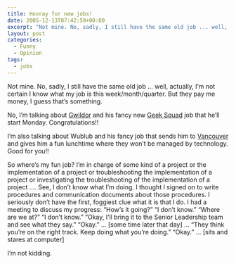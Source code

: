 ```yaml
---
title: Hooray for new jobs!
date: 2005-12-13T07:42:59+00:00
excerpt: "Not mine. No, sadly, I still have the same old job ... well, actually, I'm not certain I know what my job is this"
layout: post
categories:
  - Funny
  - Opinion
tags:
  - jobs
---
```

Not mine. No, sadly, I still have the same old job &#8230; well, actually, I&#8217;m not certain I know what my job is this week/month/quarter. But they pay me money, I guess that&#8217;s something.

No, I&#8217;m talking about [Gwildor](http://gwild0r.tumblr.com/) and his fancy new [Geek Squad](http://www.bestbuy.ca/en-CA/geeksquad.aspx) job that he&#8217;ll start Monday. Congratulations!!

I&#8217;m also talking about Wublub and his fancy job that sends him to [Vancouver](http://www.tourismvancouver.com/) and gives him a fun lunchtime where they won&#8217;t be managed by technology. Good for you!!

So where&#8217;s my fun job? I&#8217;m in charge of some kind of a project or the implementation of a project or troubleshooting the implementation of a project or investigating the troubleshooting of the implementation of a project &#8230;. See, I don&#8217;t know what I&#8217;m doing. I thought I signed on to write procedures and communication documents about those procedures. I seriously don&#8217;t have the first, foggiest clue what it is that I do. I had a meeting to discuss my progress: &#8220;How&#8217;s it going?&#8221; &#8220;I don&#8217;t know.&#8221; &#8220;Where are we at?&#8221; &#8220;I don&#8217;t know.&#8221; &#8220;Okay, I&#8217;ll bring it to the Senior Leadership team and see what they say.&#8221; &#8220;Okay.&#8221; &#8230; [some time later that day] &#8230; &#8220;They think you&#8217;re on the right track. Keep doing what you&#8217;re doing.&#8221; &#8220;Okay.&#8221; &#8230; [sits and stares at computer]

I&#8217;m not kidding.